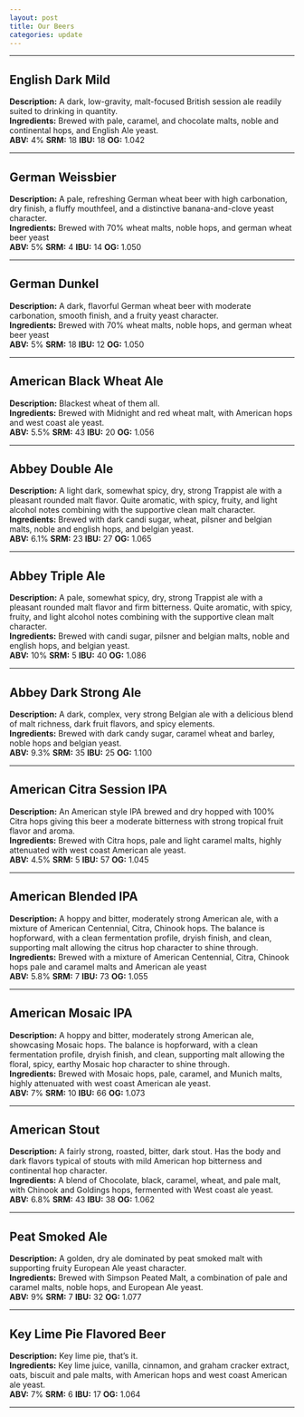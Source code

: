 ```yaml
---
layout: post
title: Our Beers
categories: update
---
```


___

## English Dark Mild
**Description:** A dark, low-gravity, malt-focused British session ale readily suited to drinking in quantity.  <br />
**Ingredients:**  Brewed with pale, caramel, and chocolate malts, noble and continental hops, and English Ale yeast. <br />
__ABV:__ 4%
__SRM:__ 18
__IBU:__ 18
__OG:__ 1.042

___

## German Weissbier
**Description:**  A pale, refreshing German wheat beer with high carbonation, dry finish, a fluffy mouthfeel, and a distinctive banana-and-clove yeast character. <br />
**Ingredients:**  Brewed with 70% wheat malts, noble hops, and german wheat beer yeast <br />
__ABV:__ 5%
__SRM:__ 4
__IBU:__ 14
__OG:__ 1.050

___

## German Dunkel 
**Description:**  A dark, flavorful German wheat beer with moderate carbonation, smooth finish, and a fruity yeast character. <br />
**Ingredients:**  Brewed with 70% wheat malts, noble hops, and german wheat beer yeast <br />
__ABV:__ 5%
__SRM:__ 18
__IBU:__ 12
__OG:__ 1.050

___

## American Black Wheat Ale
**Description:**  Blackest wheat of them all. <br />
**Ingredients:** Brewed with Midnight and red wheat malt, with American hops and west coast ale yeast. <br />
__ABV:__ 5.5%
__SRM:__ 43
__IBU:__ 20
__OG:__ 1.056

___

## Abbey Double Ale
**Description:**  A light dark, somewhat spicy, dry, strong Trappist ale with a pleasant rounded malt flavor. Quite aromatic, with spicy, fruity, and light alcohol notes combining with the supportive clean malt character. <br />
**Ingredients:**  Brewed with dark candi sugar, wheat, pilsner and belgian malts, noble and english hops, and belgian yeast.<br />
__ABV:__ 6.1%
__SRM:__ 23
__IBU:__ 27
__OG:__ 1.065

___

## Abbey Triple Ale
**Description:**  A pale, somewhat spicy, dry, strong Trappist ale with a pleasant rounded malt flavor and firm bitterness. Quite aromatic, with spicy, fruity, and light alcohol notes combining with the supportive clean malt character. <br />
**Ingredients:**  Brewed with candi sugar, pilsner and belgian malts, noble and english hops, and belgian yeast.<br />
__ABV:__ 10%
__SRM:__ 5
__IBU:__ 40
__OG:__ 1.086

___

## Abbey Dark Strong Ale
**Description:**  A dark, complex, very strong Belgian ale with a delicious blend of malt richness, dark fruit flavors, and spicy elements. <br />
**Ingredients:**  Brewed with dark candy sugar, caramel wheat and barley, noble hops and belgian yeast. <br />
__ABV:__ 9.3%
__SRM:__ 35
__IBU:__ 25
__OG:__ 1.100

___

## American Citra Session IPA
**Description:**  An American style IPA  brewed and dry hopped with 100% Citra hops giving this beer a moderate bitterness with strong tropical fruit flavor and aroma. <br />
**Ingredients:**  Brewed with Citra hops, pale and light caramel malts, highly attenuated with west coast American ale yeast. <br />
__ABV:__ 4.5%
__SRM:__ 5
__IBU:__ 57
__OG:__ 1.045

___

## American Blended IPA
**Description:** A hoppy and bitter, moderately strong American ale, with a mixture of American Centennial, Citra, Chinook hops.  The balance is hopforward, with a clean fermentation profile, dryish finish, and clean, supporting malt allowing the citrus hop character to shine through. <br />
**Ingredients:** Brewed with a mixture of American Centennial, Citra, Chinook hops pale and caramel malts and American ale yeast<br />
__ABV:__ 5.8%
__SRM:__ 7
__IBU:__ 73
__OG:__ 1.055

___

## American Mosaic IPA
**Description:** A hoppy and bitter, moderately strong American ale, showcasing Mosaic hops.  The balance is hopforward, with a clean fermentation profile, dryish finish, and clean, supporting malt allowing the floral, spicy, earthy Mosaic hop character to shine through. <br />
**Ingredients:**  Brewed with Mosaic hops, pale, caramel, and Munich malts, highly attenuated with west coast American ale yeast. <br />
__ABV:__ 7%
__SRM:__ 10
__IBU:__ 66
__OG:__ 1.073

___

## American Stout
**Description:** A fairly strong, roasted, bitter, dark stout. Has the body and dark flavors typical of stouts with mild American hop bitterness and continental hop character. <br />
**Ingredients:**  A blend of Chocolate, black, caramel, wheat, and pale malt, with Chinook and Goldings hops, fermented with West coast ale yeast. <br />
__ABV:__ 6.8% 
__SRM:__ 43 
__IBU:__ 38 
__OG:__ 1.062 

___

## Peat Smoked Ale
**Description:**  A golden, dry ale dominated by peat smoked malt with supporting fruity European Ale yeast character. <br />
**Ingredients:**  Brewed with Simpson Peated Malt, a combination of pale and caramel malts, noble hops, and European Ale yeast. <br />
__ABV:__ 9%
__SRM:__ 7
__IBU:__ 32
__OG:__ 1.077

___

## Key Lime Pie Flavored Beer
**Description:**  Key lime pie, that’s it. <br />
**Ingredients:** Key lime juice, vanilla, cinnamon, and graham cracker extract, oats, biscuit and pale malts, with American hops and west coast American ale yeast. <br />
__ABV:__ 7%
__SRM:__ 6
__IBU:__ 17
__OG:__ 1.064

___

